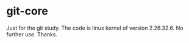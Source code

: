 git-core
========
Just for the git study.
The code is linux kernel of version 2.26.32.6.
No further use.
Thanks.

